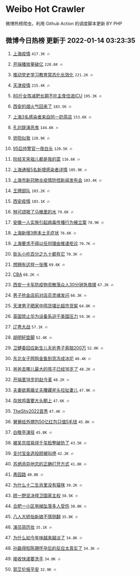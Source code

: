 # Weibo Hot Crawler 



微博热榜爬虫，利用 Github Action 的调度脚本更新 BY PHP 


## 微博今日热榜 更新于 2022-01-14 03:23:35 
1. [上海疫情](https://s.weibo.com/weibo?q=%E4%B8%8A%E6%B5%B7%E7%96%AB%E6%83%85&Refer=top) `417.3K 🔥` 

1. [开端播放量破亿](https://s.weibo.com/weibo?q=%23%E5%BC%80%E7%AB%AF%E6%92%AD%E6%94%BE%E9%87%8F%E7%A0%B4%E4%BA%BF%23&Refer=top) `228.6K 🔥` 

1. [推动党史学习教育常态化长效化](https://s.weibo.com/weibo?q=%23%E6%8E%A8%E5%8A%A8%E5%85%9A%E5%8F%B2%E5%AD%A6%E4%B9%A0%E6%95%99%E8%82%B2%E5%B8%B8%E6%80%81%E5%8C%96%E9%95%BF%E6%95%88%E5%8C%96%23&Refer=top) `221.2K 🔥` 

1. [天津疫情](https://s.weibo.com/weibo?q=%23%E5%A4%A9%E6%B4%A5%E7%96%AB%E6%83%85%23&Refer=top) `215.4K 🔥` 

1. [80斤女孩减肥长期不吃主食住进ICU](https://s.weibo.com/weibo?q=%2380%E6%96%A4%E5%A5%B3%E5%AD%A9%E5%87%8F%E8%82%A5%E9%95%BF%E6%9C%9F%E4%B8%8D%E5%90%83%E4%B8%BB%E9%A3%9F%E4%BD%8F%E8%BF%9BICU%23&Refer=top) `195.3K 🔥` 

1. [西安的烟火气回来了](https://s.weibo.com/weibo?q=%23%E8%A5%BF%E5%AE%89%E7%9A%84%E7%83%9F%E7%81%AB%E6%B0%94%E5%9B%9E%E6%9D%A5%E4%BA%86%23&Refer=top) `183.5K 🔥` 

1. [上海3名感染者来自同一奶茶店](https://s.weibo.com/weibo?q=%23%E4%B8%8A%E6%B5%B73%E5%90%8D%E6%84%9F%E6%9F%93%E8%80%85%E6%9D%A5%E8%87%AA%E5%90%8C%E4%B8%80%E5%A5%B6%E8%8C%B6%E5%BA%97%23&Refer=top) `153.6K 🔥` 

1. [孔刘辞演恶鬼](https://s.weibo.com/weibo?q=%23%E5%AD%94%E5%88%98%E8%BE%9E%E6%BC%94%E6%81%B6%E9%AC%BC%23&Refer=top) `144.6K 🔥` 

1. [骄阳似我](https://s.weibo.com/weibo?q=%E9%AA%84%E9%98%B3%E4%BC%BC%E6%88%91&Refer=top) `128.9K 🔥` 

1. [95后帅警官一夜白头](https://s.weibo.com/weibo?q=%2395%E5%90%8E%E5%B8%85%E8%AD%A6%E5%AE%98%E4%B8%80%E5%A4%9C%E7%99%BD%E5%A4%B4%23&Refer=top) `120.5K 🔥` 

1. [阮经天宋祖儿都是我的菜](https://s.weibo.com/weibo?q=%23%E9%98%AE%E7%BB%8F%E5%A4%A9%E5%AE%8B%E7%A5%96%E5%84%BF%E9%83%BD%E6%98%AF%E6%88%91%E7%9A%84%E8%8F%9C%23&Refer=top) `116.6K 🔥` 

1. [上海通报5名新增感染者详情](https://s.weibo.com/weibo?q=%23%E4%B8%8A%E6%B5%B7%E9%80%9A%E6%8A%A55%E5%90%8D%E6%96%B0%E5%A2%9E%E6%84%9F%E6%9F%93%E8%80%85%E8%AF%A6%E6%83%85%23&Refer=top) `105.9K 🔥` 

1. [上海市新冠肺炎疫情防控新闻发布会](https://s.weibo.com/weibo?q=%23%E4%B8%8A%E6%B5%B7%E5%B8%82%E6%96%B0%E5%86%A0%E8%82%BA%E7%82%8E%E7%96%AB%E6%83%85%E9%98%B2%E6%8E%A7%E6%96%B0%E9%97%BB%E5%8F%91%E5%B8%83%E4%BC%9A%23&Refer=top) `103.4K 🔥` 

1. [王牌部队](https://s.weibo.com/weibo?q=%E7%8E%8B%E7%89%8C%E9%83%A8%E9%98%9F&Refer=top) `103.2K 🔥` 

1. [西安疫情](https://s.weibo.com/weibo?q=%23%E8%A5%BF%E5%AE%89%E7%96%AB%E6%83%85%23&Refer=top) `103.1K 🔥` 

1. [林可颂喝了马桶里的水](https://s.weibo.com/weibo?q=%23%E6%9E%97%E5%8F%AF%E9%A2%82%E5%96%9D%E4%BA%86%E9%A9%AC%E6%A1%B6%E9%87%8C%E7%9A%84%E6%B0%B4%23&Refer=top) `79.6K 🔥` 

1. [安徽一人实施引起病毒传播行为被立案](https://s.weibo.com/weibo?q=%23%E5%AE%89%E5%BE%BD%E4%B8%80%E4%BA%BA%E5%AE%9E%E6%96%BD%E5%BC%95%E8%B5%B7%E7%97%85%E6%AF%92%E4%BC%A0%E6%92%AD%E8%A1%8C%E4%B8%BA%E8%A2%AB%E7%AB%8B%E6%A1%88%23&Refer=top) `78.9K 🔥` 

1. [上海新增3例本土无症状](https://s.weibo.com/weibo?q=%23%E4%B8%8A%E6%B5%B7%E6%96%B0%E5%A2%9E3%E4%BE%8B%E6%9C%AC%E5%9C%9F%E6%97%A0%E7%97%87%E7%8A%B6%23&Refer=top) `76.6K 🔥` 

1. [上海要求不得以任何理由推诿拒诊](https://s.weibo.com/weibo?q=%23%E4%B8%8A%E6%B5%B7%E8%A6%81%E6%B1%82%E4%B8%8D%E5%BE%97%E4%BB%A5%E4%BB%BB%E4%BD%95%E7%90%86%E7%94%B1%E6%8E%A8%E8%AF%BF%E6%8B%92%E8%AF%8A%23&Refer=top) `70.7K 🔥` 

1. [街头小吃百分之九十都有它](https://s.weibo.com/weibo?q=%23%E8%A1%97%E5%A4%B4%E5%B0%8F%E5%90%83%E7%99%BE%E5%88%86%E4%B9%8B%E4%B9%9D%E5%8D%81%E9%83%BD%E6%9C%89%E5%AE%83%23&Refer=top) `70.3K 🔥` 

1. [想拥有这样一张嘴](https://s.weibo.com/weibo?q=%23%E6%83%B3%E6%8B%A5%E6%9C%89%E8%BF%99%E6%A0%B7%E4%B8%80%E5%BC%A0%E5%98%B4%23&Refer=top) `69.6K 🔥` 

1. [CBA](https://s.weibo.com/weibo?q=CBA&Refer=top) `68.2K 🔥` 

1. [西安一卡车防疫物资散落众人30分钟急救援](https://s.weibo.com/weibo?q=%23%E8%A5%BF%E5%AE%89%E4%B8%80%E5%8D%A1%E8%BD%A6%E9%98%B2%E7%96%AB%E7%89%A9%E8%B5%84%E6%95%A3%E8%90%BD%E4%BC%97%E4%BA%BA30%E5%88%86%E9%92%9F%E6%80%A5%E6%95%91%E6%8F%B4%23&Refer=top) `67.2K 🔥` 

1. [男子抢金店前对店员灵魂发问](https://s.weibo.com/weibo?q=%23%E7%94%B7%E5%AD%90%E6%8A%A2%E9%87%91%E5%BA%97%E5%89%8D%E5%AF%B9%E5%BA%97%E5%91%98%E7%81%B5%E9%AD%82%E5%8F%91%E9%97%AE%23&Refer=top) `66.3K 🔥` 

1. [天津男子晒家中囤货堪比超市货架](https://s.weibo.com/weibo?q=%23%E5%A4%A9%E6%B4%A5%E7%94%B7%E5%AD%90%E6%99%92%E5%AE%B6%E4%B8%AD%E5%9B%A4%E8%B4%A7%E5%A0%AA%E6%AF%94%E8%B6%85%E5%B8%82%E8%B4%A7%E6%9E%B6%23&Refer=top) `64.8K 🔥` 

1. [英国禁止华为设备系迫于美国压力](https://s.weibo.com/weibo?q=%23%E8%8B%B1%E5%9B%BD%E7%A6%81%E6%AD%A2%E5%8D%8E%E4%B8%BA%E8%AE%BE%E5%A4%87%E7%B3%BB%E8%BF%AB%E4%BA%8E%E7%BE%8E%E5%9B%BD%E5%8E%8B%E5%8A%9B%23&Refer=top) `59.3K 🔥` 

1. [辽粤大战](https://s.weibo.com/weibo?q=%23%E8%BE%BD%E7%B2%A4%E5%A4%A7%E6%88%98%23&Refer=top) `57.1K 🔥` 

1. [胡明轩垫脚](https://s.weibo.com/weibo?q=%E8%83%A1%E6%98%8E%E8%BD%A9%E5%9E%AB%E8%84%9A&Refer=top) `52.4K 🔥` 

1. [卫健委回应新生儿夭折男子索赔200万](https://s.weibo.com/weibo?q=%23%E5%8D%AB%E5%81%A5%E5%A7%94%E5%9B%9E%E5%BA%94%E6%96%B0%E7%94%9F%E5%84%BF%E5%A4%AD%E6%8A%98%E7%94%B7%E5%AD%90%E7%B4%A2%E8%B5%94200%E4%B8%87%23&Refer=top) `52.0K 🔥` 

1. [东北女子网购金鱼到货冻成冰坨](https://s.weibo.com/weibo?q=%23%E4%B8%9C%E5%8C%97%E5%A5%B3%E5%AD%90%E7%BD%91%E8%B4%AD%E9%87%91%E9%B1%BC%E5%88%B0%E8%B4%A7%E5%86%BB%E6%88%90%E5%86%B0%E5%9D%A8%23&Refer=top) `48.4K 🔥` 

1. [爸爸去哪儿最大的孩子已经16岁了](https://s.weibo.com/weibo?q=%23%E7%88%B8%E7%88%B8%E5%8E%BB%E5%93%AA%E5%84%BF%E6%9C%80%E5%A4%A7%E7%9A%84%E5%AD%A9%E5%AD%90%E5%B7%B2%E7%BB%8F16%E5%B2%81%E4%BA%86%23&Refer=top) `48.2K 🔥` 

1. [开端里18岁的赵今麦](https://s.weibo.com/weibo?q=%23%E5%BC%80%E7%AB%AF%E9%87%8C18%E5%B2%81%E7%9A%84%E8%B5%B5%E4%BB%8A%E9%BA%A6%23&Refer=top) `48.2K 🔥` 

1. [夫妻欲离婚丈夫腰藏斧头拉扯妻儿](https://s.weibo.com/weibo?q=%23%E5%A4%AB%E5%A6%BB%E6%AC%B2%E7%A6%BB%E5%A9%9A%E4%B8%88%E5%A4%AB%E8%85%B0%E8%97%8F%E6%96%A7%E5%A4%B4%E6%8B%89%E6%89%AF%E5%A6%BB%E5%84%BF%23&Refer=top) `47.9K 🔥` 

1. [存放鸡蛋要大头朝上](https://s.weibo.com/weibo?q=%23%E5%AD%98%E6%94%BE%E9%B8%A1%E8%9B%8B%E8%A6%81%E5%A4%A7%E5%A4%B4%E6%9C%9D%E4%B8%8A%23&Refer=top) `47.6K 🔥` 

1. [TheShy2022首秀](https://s.weibo.com/weibo?q=%23TheShy2022%E9%A6%96%E7%A7%80%23&Refer=top) `47.4K 🔥` 

1. [舅舅给外甥包50亿红包只值5毛钱](https://s.weibo.com/weibo?q=%23%E8%88%85%E8%88%85%E7%BB%99%E5%A4%96%E7%94%A5%E5%8C%8550%E4%BA%BF%E7%BA%A2%E5%8C%85%E5%8F%AA%E5%80%BC5%E6%AF%9B%E9%92%B1%23&Refer=top) `45.8K 🔥` 

1. [白敬亭演技](https://s.weibo.com/weibo?q=%23%E7%99%BD%E6%95%AC%E4%BA%AD%E6%BC%94%E6%8A%80%23&Refer=top) `45.8K 🔥` 

1. [被吴京捏易烊千玺脸整破防了](https://s.weibo.com/weibo?q=%23%E8%A2%AB%E5%90%B4%E4%BA%AC%E6%8D%8F%E6%98%93%E7%83%8A%E5%8D%83%E7%8E%BA%E8%84%B8%E6%95%B4%E7%A0%B4%E9%98%B2%E4%BA%86%23&Refer=top) `43.5K 🔥` 

1. [支付宝金选投顾被叫停](https://s.weibo.com/weibo?q=%23%E6%94%AF%E4%BB%98%E5%AE%9D%E9%87%91%E9%80%89%E6%8A%95%E9%A1%BE%E8%A2%AB%E5%8F%AB%E5%81%9C%23&Refer=top) `42.2K 🔥` 

1. [苏炳添异地恋的正确打开方式](https://s.weibo.com/weibo?q=%23%E8%8B%8F%E7%82%B3%E6%B7%BB%E5%BC%82%E5%9C%B0%E6%81%8B%E7%9A%84%E6%AD%A3%E7%A1%AE%E6%89%93%E5%BC%80%E6%96%B9%E5%BC%8F%23&Refer=top) `41.8K 🔥` 

1. [愚园路](https://s.weibo.com/weibo?q=%E6%84%9A%E5%9B%AD%E8%B7%AF&Refer=top) `40.8K 🔥` 

1. [为什么十二生肖里没有猫咪](https://s.weibo.com/weibo?q=%23%E4%B8%BA%E4%BB%80%E4%B9%88%E5%8D%81%E4%BA%8C%E7%94%9F%E8%82%96%E9%87%8C%E6%B2%A1%E6%9C%89%E7%8C%AB%E5%92%AA%23&Refer=top) `39.2K 🔥` 

1. [顾一野坚决捍卫国家主权](https://s.weibo.com/weibo?q=%23%E9%A1%BE%E4%B8%80%E9%87%8E%E5%9D%9A%E5%86%B3%E6%8D%8D%E5%8D%AB%E5%9B%BD%E5%AE%B6%E4%B8%BB%E6%9D%83%23&Refer=top) `38.5K 🔥` 

1. [合肥一小区电梯坠落多人受伤](https://s.weibo.com/weibo?q=%23%E5%90%88%E8%82%A5%E4%B8%80%E5%B0%8F%E5%8C%BA%E7%94%B5%E6%A2%AF%E5%9D%A0%E8%90%BD%E5%A4%9A%E4%BA%BA%E5%8F%97%E4%BC%A4%23&Refer=top) `38.0K 🔥` 

1. [八人大轿抬新娘不慎侧翻](https://s.weibo.com/weibo?q=%23%E5%85%AB%E4%BA%BA%E5%A4%A7%E8%BD%BF%E6%8A%AC%E6%96%B0%E5%A8%98%E4%B8%8D%E6%85%8E%E4%BE%A7%E7%BF%BB%23&Refer=top) `35.8K 🔥` 

1. [演员简历妆](https://s.weibo.com/weibo?q=%23%E6%BC%94%E5%91%98%E7%AE%80%E5%8E%86%E5%A6%86%23&Refer=top) `35.1K 🔥` 

1. [为什么如今年味越来越淡了](https://s.weibo.com/weibo?q=%23%E4%B8%BA%E4%BB%80%E4%B9%88%E5%A6%82%E4%BB%8A%E5%B9%B4%E5%91%B3%E8%B6%8A%E6%9D%A5%E8%B6%8A%E6%B7%A1%E4%BA%86%23&Refer=top) `34.8K 🔥` 

1. [孙磊得知陈珊怀孕后的反应太真实了](https://s.weibo.com/weibo?q=%23%E5%AD%99%E7%A3%8A%E5%BE%97%E7%9F%A5%E9%99%88%E7%8F%8A%E6%80%80%E5%AD%95%E5%90%8E%E7%9A%84%E5%8F%8D%E5%BA%94%E5%A4%AA%E7%9C%9F%E5%AE%9E%E4%BA%86%23&Refer=top) `34.3K 🔥` 

1. [接收快递要洗手](https://s.weibo.com/weibo?q=%23%E6%8E%A5%E6%94%B6%E5%BF%AB%E9%80%92%E8%A6%81%E6%B4%97%E6%89%8B%23&Refer=top) `34.0K 🔥` 

1. [郭艾伦报平安](https://s.weibo.com/weibo?q=%23%E9%83%AD%E8%89%BE%E4%BC%A6%E6%8A%A5%E5%B9%B3%E5%AE%89%23&Refer=top) `32.9K 🔥` 


